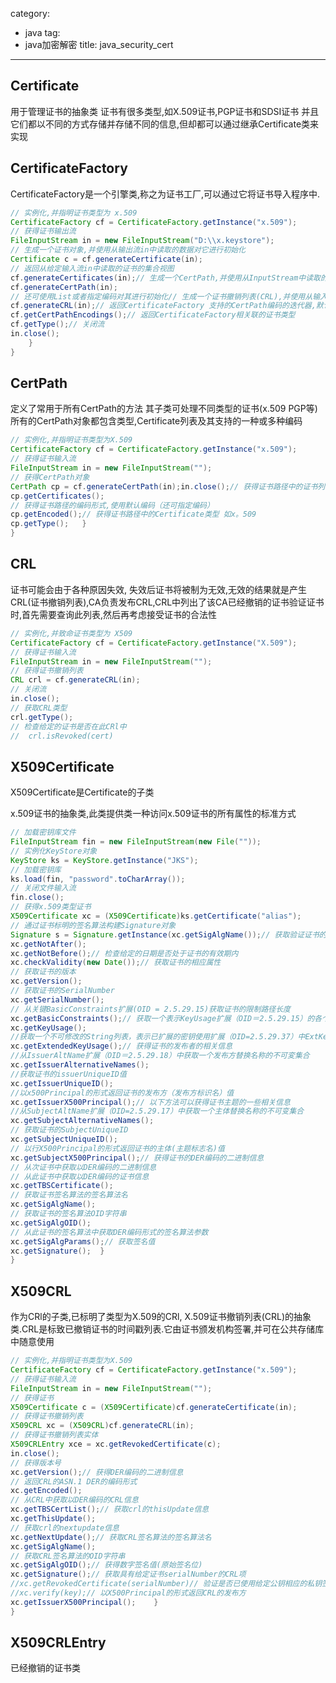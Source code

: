 category: 
- java
tag:
- java加密解密
title: java_security_cert
---
## Certificate
用于管理证书的抽象类 证书有很多类型,如X.509证书,PGP证书和SDSI证书
并且它们都以不同的方式存储并存储不同的信息,但却都可以通过继承Certificate类来实现

## CertificateFactory
CertificateFactory是一个引擎类,称之为证书工厂,可以通过它将证书导入程序中.
```java
// 实例化,并指明证书类型为 x.509
CertificateFactory cf = CertificateFactory.getInstance("x.509");
// 获得证书输出流
FileInputStream in = new FileInputStream("D:\\x.keystore");
// 生成一个证书对象,并使用从输出流in中读取的数据对它进行初始化
Certificate c = cf.generateCertificate(in);
// 返回从给定输入流in中读取的证书的集合视图
cf.generateCertificates(in);// 生成一个CertPath,并使用从InputStream中读取的数据对它进行初始化
cf.generateCertPath(in);
// 还可使用List或者指定编码对其进行初始化// 生成一个证书撤销列表(CRL),并使用从输入流in中读取的数据对它进行初始化
cf.generateCRL(in);// 返回CertificateFactory 支持的CertPath编码的迭代器,默认编码方式优先
cf.getCertPathEncodings();// 返回CertificateFactory相关联的证书类型
cf.getType();// 关闭流
in.close();
	}
}
```

## CertPath
定义了常用于所有CertPath的方法 其子类可处理不同类型的证书(x.509 PGP等)所有的CertPath对象都包含类型,Certificate列表及其支持的一种或多种编码
```java
// 实例化,并指明证书类型为X.509
CertificateFactory cf = CertificateFactory.getInstance("x.509");
// 获得证书输入流
FileInputStream in = new FileInputStream("");
// 获得CertPath对象
CertPath cp = cf.generateCertPath(in);in.close();// 获得证书路径中的证书列表
cp.getCertificates();
// 获得证书路径的编码形式,使用默认编码（还可指定编码） 
cp.getEncoded();// 获得证书路径中的Certificate类型 如x。509
cp.getType();	}
}
```

## CRL
证书可能会由于各种原因失效, 失效后证书将被制为无效,无效的结果就是产生CRL(证书撤销列表),CA负责发布CRL,CRL中列出了该CA已经撤销的证书验证证书时,首先需要查询此列表,然后再考虑接受证书的合法性
```java
// 实例化,并致命证书类型为 X509
CertificateFactory cf = CertificateFactory.getInstance("X.509");
// 获得证书输入流
FileInputStream in = new FileInputStream("");
// 获得证书撤销列表
CRL crl = cf.generateCRL(in);
// 关闭流
in.close();
// 获取CRL类型
crl.getType();
// 检查给定的证书是否在此CRl中
//	crl.isRevoked(cert)
```

## X509Certificate
X509Certificate是Certificate的子类

x.509证书的抽象类,此类提供类一种访问x.509证书的所有属性的标准方式
```java
// 加载密钥库文件
FileInputStream fin = new FileInputStream(new File(""));
// 实例化KeyStore对象
KeyStore ks = KeyStore.getInstance("JKS");
// 加载密钥库
ks.load(fin, "password".toCharArray());
// 关闭文件输入流
fin.close();
// 获得x.509类型证书
X509Certificate xc = (X509Certificate)ks.getCertificate("alias");
// 通过证书标明的签名算法构建Signature对象
Signature s = Signature.getInstance(xc.getSigAlgName());// 获取验证证书的有效期
xc.getNotAfter(); 
xc.getNotBefore();// 检查给定的日期是否处于证书的有效期内
xc.checkValidity(new Date());// 获取证书的相应属性
// 获取证书的版本
xc.getVersion();
// 获取证书的SerialNumber
xc.getSerialNumber();
// 从关键BasicConstraints扩展(OID = 2.5.29.15)获取证书的限制路径长度
xc.getBasicConstraints();// 获取一个表示KeyUsage扩展（OID＝2.5.29.15）的各个位的boolean数组
xc.getKeyUsage();
//获取一个不可修改的String列表，表示已扩展的密钥使用扩展（OID=2.5.29.37）中ExtKeyUsageSyntax字段的对象标识符（OBJECT IDENTIFIER）
xc.getExtendedKeyUsage();// 获得证书的发布者的相关信息
//从IssuerAltName扩展（OID＝2.5.29.18）中获取一个发布方替换名称的不可変集合
xc.getIssuerAlternativeNames();
//获取证书的issuerUniqueID值
xc.getIssuerUniqueID();
//以x500Principal的形式返回证书的发布方（发布方标识名）值
xc.getIssuerX500Principal();// 以下方法可以获得证书主题的一些相关信息
//从SubjectAltName扩展（OID=2.5.29.17）中获取一个主体替换名称的不可变集合
xc.getSubjectAlternativeNames();
// 获取证书的SubjectUniqueID
xc.getSubjectUniqueID();
// 以行X500Principal的形式返回证书的主体(主题标志名)值
xc.getSubjectX500Principal();// 获得证书的DER编码的二进制信息
// 从次证书中获取以DER编码的二进制信息
// 从此证书中获取以DER编码的证书信息
xc.getTBSCertificate();
// 获取证书签名算法的签名算法名
xc.getSigAlgName();
// 获取证书的签名算法OID字符串
xc.getSigAlgOID();
// 从此证书的签名算法中获取DER编码形式的签名算法参数
xc.getSigAlgParams();// 获取签名值
xc.getSignature();	}
}
```

## X509CRL
作为CRl的子类,已标明了类型为X.509的CRl, X.509证书撤销列表(CRL)的抽象类.CRL是标致已撤销证书的时间戳列表.它由证书颁发机构签署,并可在公共存储库中随意使用
```java
// 实例化,并指明证书类型为X.509
CertificateFactory cf = CertificateFactory.getInstance("x.509");
// 获得证书输入流
FileInputStream in = new FileInputStream("");
// 获得证书
X509Certificate c = (X509Certificate)cf.generateCertificate(in);
// 获得证书撤销列表
X509CRL xc = (X509CRL)cf.generateCRL(in);
// 获得证书撤销列表实体
X509CRLEntry xce = xc.getRevokedCertificate(c);
in.close();
// 获得版本号
xc.getVersion();// 获得DER编码的二进制信息
// 返回CRL的ASN.1 DER的编码形式
xc.getEncoded();
// 从CRL中获取以DER编码的CRL信息
xc.getTBSCertList();// 获取crl的thisUpdate信息
xc.getThisUpdate();
// 获取crl的nextupdate信息
xc.getNextUpdate();// 获取CRL签名算法的签名算法名
xc.getSigAlgName();
// 获取CRL签名算法的OID字符串
xc.getSigAlgOID();// 获得数字签名值(原始签名位)
xc.getSignature();// 获取具有给定证书serialNumber的CRL项
//xc.getRevokedCertificate(serialNumber)// 验证是否已使用给定公钥相应的私钥签署了此CRL
//xc.verify(key);// 以X500Principal的形式返回CRL的发布方
xc.getIssuerX500Principal();	}
}
```

## X509CRLEntry
已经撤销的证书类
